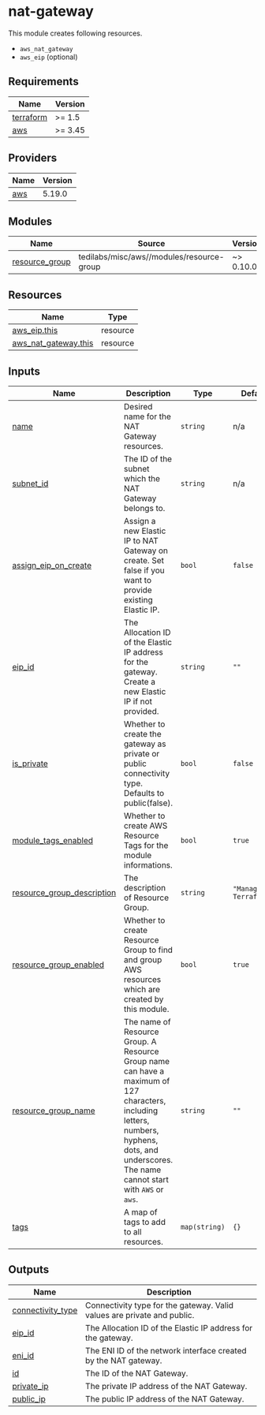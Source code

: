 # nat-gateway

This module creates following resources.

- `aws_nat_gateway`
- `aws_eip` (optional)

<!-- BEGINNING OF PRE-COMMIT-TERRAFORM DOCS HOOK -->
## Requirements

| Name | Version |
|------|---------|
| <a name="requirement_terraform"></a> [terraform](#requirement\_terraform) | >= 1.5 |
| <a name="requirement_aws"></a> [aws](#requirement\_aws) | >= 3.45 |

## Providers

| Name | Version |
|------|---------|
| <a name="provider_aws"></a> [aws](#provider\_aws) | 5.19.0 |

## Modules

| Name | Source | Version |
|------|--------|---------|
| <a name="module_resource_group"></a> [resource\_group](#module\_resource\_group) | tedilabs/misc/aws//modules/resource-group | ~> 0.10.0 |

## Resources

| Name | Type |
|------|------|
| [aws_eip.this](https://registry.terraform.io/providers/hashicorp/aws/latest/docs/resources/eip) | resource |
| [aws_nat_gateway.this](https://registry.terraform.io/providers/hashicorp/aws/latest/docs/resources/nat_gateway) | resource |

## Inputs

| Name | Description | Type | Default | Required |
|------|-------------|------|---------|:--------:|
| <a name="input_name"></a> [name](#input\_name) | Desired name for the NAT Gateway resources. | `string` | n/a | yes |
| <a name="input_subnet_id"></a> [subnet\_id](#input\_subnet\_id) | The ID of the subnet which the NAT Gateway belongs to. | `string` | n/a | yes |
| <a name="input_assign_eip_on_create"></a> [assign\_eip\_on\_create](#input\_assign\_eip\_on\_create) | Assign a new Elastic IP to NAT Gateway on create. Set false if you want to provide existing Elastic IP. | `bool` | `false` | no |
| <a name="input_eip_id"></a> [eip\_id](#input\_eip\_id) | The Allocation ID of the Elastic IP address for the gateway. Create a new Elastic IP if not provided. | `string` | `""` | no |
| <a name="input_is_private"></a> [is\_private](#input\_is\_private) | Whether to create the gateway as private or public connectivity type. Defaults to public(false). | `bool` | `false` | no |
| <a name="input_module_tags_enabled"></a> [module\_tags\_enabled](#input\_module\_tags\_enabled) | Whether to create AWS Resource Tags for the module informations. | `bool` | `true` | no |
| <a name="input_resource_group_description"></a> [resource\_group\_description](#input\_resource\_group\_description) | The description of Resource Group. | `string` | `"Managed by Terraform."` | no |
| <a name="input_resource_group_enabled"></a> [resource\_group\_enabled](#input\_resource\_group\_enabled) | Whether to create Resource Group to find and group AWS resources which are created by this module. | `bool` | `true` | no |
| <a name="input_resource_group_name"></a> [resource\_group\_name](#input\_resource\_group\_name) | The name of Resource Group. A Resource Group name can have a maximum of 127 characters, including letters, numbers, hyphens, dots, and underscores. The name cannot start with `AWS` or `aws`. | `string` | `""` | no |
| <a name="input_tags"></a> [tags](#input\_tags) | A map of tags to add to all resources. | `map(string)` | `{}` | no |

## Outputs

| Name | Description |
|------|-------------|
| <a name="output_connectivity_type"></a> [connectivity\_type](#output\_connectivity\_type) | Connectivity type for the gateway. Valid values are private and public. |
| <a name="output_eip_id"></a> [eip\_id](#output\_eip\_id) | The Allocation ID of the Elastic IP address for the gateway. |
| <a name="output_eni_id"></a> [eni\_id](#output\_eni\_id) | The ENI ID of the network interface created by the NAT gateway. |
| <a name="output_id"></a> [id](#output\_id) | The ID of the NAT Gateway. |
| <a name="output_private_ip"></a> [private\_ip](#output\_private\_ip) | The private IP address of the NAT Gateway. |
| <a name="output_public_ip"></a> [public\_ip](#output\_public\_ip) | The public IP address of the NAT Gateway. |
<!-- END OF PRE-COMMIT-TERRAFORM DOCS HOOK -->
